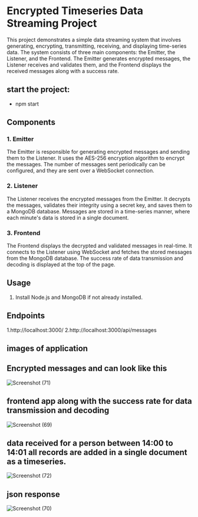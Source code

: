 # Encrypted Timeseries Data Streaming Project

This project demonstrates a simple data streaming system that involves generating, encrypting, transmitting, receiving, and displaying time-series data. The system consists of three main components: the Emitter, the Listener, and the Frontend. The Emitter generates encrypted messages, the Listener receives and validates them, and the Frontend displays the received messages along with a success rate.
## start the project:
- npm start

## Components

### 1. Emitter
The Emitter is responsible for generating encrypted messages and sending them to the Listener. It uses the AES-256 encryption algorithm to encrypt the messages. The number of messages sent periodically can be configured, and they are sent over a WebSocket connection.

### 2. Listener
The Listener receives the encrypted messages from the Emitter. It decrypts the messages, validates their integrity using a secret key, and saves them to a MongoDB database. Messages are stored in a time-series manner, where each minute's data is stored in a single document.

### 3. Frontend
The Frontend displays the decrypted and validated messages in real-time. It connects to the Listener using WebSocket and fetches the stored messages from the MongoDB database. The success rate of data transmission and decoding is displayed at the top of the page.

## Usage

1. Install Node.js and MongoDB if not already installed.
## Endpoints
1.http://localhost:3000/
2.http://localhost:3000/api/messages
## images of application
 ## Encrypted messages and can look like this


![Screenshot (71)](https://github.com/manojkalyan/timeseries/assets/70328306/c50e511f-8219-41ec-9d00-e229f75ab150)
## frontend app along with the success rate for data transmission and decoding
 ![Screenshot (69)](https://github.com/manojkalyan/timeseries/assets/70328306/0f5c7973-39c9-452d-a920-2d8f9a058e7c)
## data received for a person between 14:00 to 14:01 all records are added in a single document as a timeseries.
![Screenshot (72)](https://github.com/manojkalyan/timeseries/assets/70328306/e849ee8b-fb29-4f88-a8bc-d5075805c7c8)
## json response

![Screenshot (70)](https://github.com/manojkalyan/timeseries/assets/70328306/9d542507-e2db-47f6-b383-56169ce80b5b)



